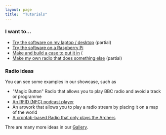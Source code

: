 ```yaml
---
layout: page
title:  "Tutorials"
---
```


### I want to...

* [Try the software on my laptop / desktop](simplest-radio-laptop.html) (partial)
* [Try the software on a Raspberry Pi](../)
* [Make and build a case to put it in](make-a-case.html) (
* [Make my own radio that does something else](start-hacking.html) (partial)
<!--
* [Add buttons and dials](buttons-and-dials.html) 
-->



<!---
    * Example: play a local file using node.js
    * Example: play a remote stream using node.js
    * Example: play a local file using a web application
    * Example: play a remote stream using a web application
    * Example: turn to radio 4 at a specific time using a crontab 
-->

### Radio ideas

You can see some examples in our showcase, such as 

 * "Magic Button" Radio that allows you to play BBC radio and avoid a track or programme
 * [An RFID (NFC) podcast player](http://planb.nicecupoftea.org/2015/01/03/raspberry-pi-podcast-in-a-box-step-by-step/)
 * An artwork that allows you to play a radio stream by placing it on a map of the world
 * [A crontab-based Radio that only plays the Archers](http://radiodan.net/2014/08/01/hello-again.html)

Thre are many more ideas in our [Gallery](https://www.flickr.com/groups/2386878@N23/).

